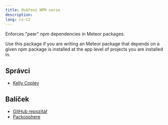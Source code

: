 ```yaml
---
title: Ověření NPM verze
description:
lang: cs-CZ
---
```


Enforces "peer" npm dependencies in Meteor packages.

Use this package if you are writing an Meteor package that depends on a given npm package is installed at the app level of projects you are installed in.

## Správci
* [Kelly Copley](https://github.com/sponsors/copleykj)

## Balíček
* [GitHub repozitář](https://github.com/Meteor-Community-Packages/check-npm-versions)
* [Packosphere](https://packosphere.com/tmeasday/check-npm-versions)
